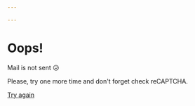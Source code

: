 ```yaml
---

---
```

# Oops!

Mail is not sent 😥

Please, try one more time and don't forget check reCAPTCHA.

[Try again](/contact/ "Try again")